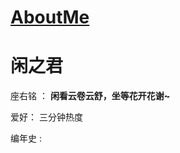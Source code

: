 # [AboutMe](https://github.com/Jared-ZDC/markel/issues/10)

# 闲之君

座右铭 ： **闲看云卷云舒，坐等花开花谢~**

爱好： 三分钟热度

编年史 : 
